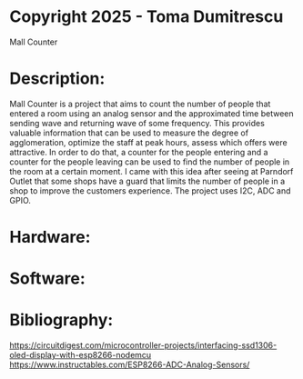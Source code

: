 # Copyright 2025 - Toma Dumitrescu

Mall Counter

# Description:
Mall Counter is a project that aims to count the number of people that entered a room using an analog sensor and the approximated time between sending wave and returning wave of some frequency.
This provides valuable information that can be used to measure the degree of agglomeration, optimize the staff at peak hours, assess which offers were attractive. In order to do that, a counter for the
people entering and a counter for the people leaving can be used to find the number of people in the room at a certain moment. I came with this idea after seeing at Parndorf Outlet that some shops have a
guard that limits the number of people in a shop to improve the customers experience. The project uses I2C, ADC and GPIO.

# Hardware:

# Software:

# Bibliography:
https://circuitdigest.com/microcontroller-projects/interfacing-ssd1306-oled-display-with-esp8266-nodemcu
https://www.instructables.com/ESP8266-ADC-Analog-Sensors/
